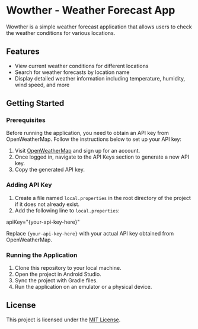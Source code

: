 # Wowther - Weather Forecast App

Wowther is a simple weather forecast application that allows users to check the weather conditions for various locations.

## Features
- View current weather conditions for different locations
- Search for weather forecasts by location name
- Display detailed weather information including temperature, humidity, wind speed, and more

## Getting Started

### Prerequisites
Before running the application, you need to obtain an API key from OpenWeatherMap. Follow the instructions below to set up your API key:

1. Visit [OpenWeatherMap](https://openweathermap.org/) and sign up for an account.
2. Once logged in, navigate to the API Keys section to generate a new API key.
3. Copy the generated API key.

### Adding API Key
1. Create a file named `local.properties` in the root directory of the project if it does not already exist.
2. Add the following line to `local.properties`:

apiKey="{your-api-key-here}"

Replace `{your-api-key-here}` with your actual API key obtained from OpenWeatherMap.

### Running the Application
1. Clone this repository to your local machine.
2. Open the project in Android Studio.
3. Sync the project with Gradle files.
4. Run the application on an emulator or a physical device.

## License
This project is licensed under the [MIT License](LICENSE).

